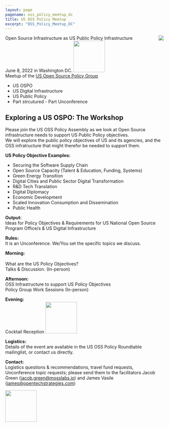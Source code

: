```yaml
---
layout: page
pagename: oss_policy_meetup_dc
title: US OSS Policy Meetup
excerpt: "OSS_Policy_Meetup_DC"
---
```


<a href="https://www.eventbrite.com/e/us-ospo-us-policy-objectives-digital-infrastructure-tickets-318956335987"><img src="{{ ASSET_PATH }}/assets/images/InfrastructureUSOSPO.png" style="float:right;max-width:300px;" /></a>

Open Source Infrastructure as US Public Policy Infrastructure<br>
June 8, 2022 in Washington DC.
<a href="https://www.eventbrite.com/e/us-ospo-us-policy-objectives-digital-infrastructure-tickets-318956335987"><img src="{{ ASSET_PATH }}/assets/images/register.png" width="100"/></a><br>
Meetup of the <a href="https://ospoplusplus.com/policyroundtable/"> US Open Source Policy Group </a>

- US OSPO
- US Digital Infrastructure 
- US Public Policy
- Part strcutured - Part Unconference

## **Exploring a US OSPO: The Workshop**  <br>

Please join the US OSS Policy Assembly as we look at Open Source infrastructure needs to support US Public Policy objectives. <br>
We will explore the public policy objectives of US and its agencies, and the OSS infratructure that might therefor be needed to support them.


**US Policy Objective Examples:**<br>
- Securing the Software Supply Chain
- Open Source Capacity (Talent & Education, Funding, Systems)
- Green Energy Transition
- Digital Cities and Public Sector Digital Transformation
- R&D Tech Translation
- Digital Diplomacy
- Economic Development
- Scaled Innovation Consumption and Dissemination
- Public Health

**Output:**  <br>
Ideas for Policy Objectives & Requirements for US National Open Source Program Office/s & US Digital Infrastructure

**Rules:**  <br>
It is an Unconference.  We/You set the specific topics we discuss.<br>

**Morning:**  <br>  	
What are the US Policy Objectives? <br>
Talks & Discussion. (In-person)<br>

**Afternoon:** 	<br>
OSS Infrastructure to support US Policy Objectives <br>
Policy Group Work Sessions (In-person)<br>

**Evening:** 	<br>
Cocktail Reception <a href="https://www.eventbrite.com/e/open-tech-after-work-tickets-319130416667"><img src="{{ ASSET_PATH }}/assets/images/register.png" width="100"/></a> 

**Logistics:** 	<br>
Details of the event are available in the US OSS Policy Roundtable mailinglist, or contact us directly.  

**Contact:** <br>
Logistics questions & recommendations, travel fund requests, Unconference topic requests; please send them to the facilitators Jacob Green (<a href="mailto:jacob.green@mosslabs.io">jacob.green@mosslabs.io</a>) and James Vasile (<a href="mailto:james@opentechstrategies.com">james@opentechstrategies.com</a>)

<a href="https://www.eventbrite.com/e/us-ospo-us-policy-objectives-digital-infrastructure-tickets-318956335987"><img src="{{ ASSET_PATH }}/assets/images/register.png" width="100"/></a>

